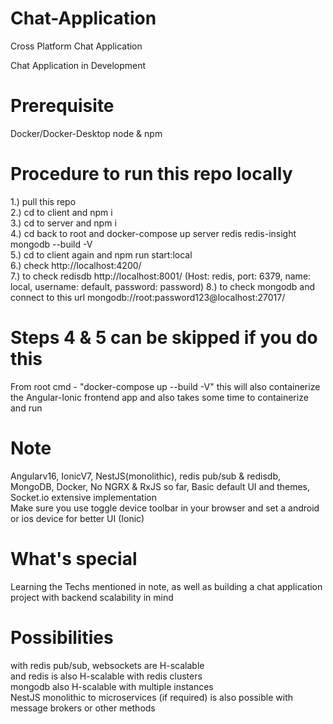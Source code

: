 # Chat-Application
Cross Platform Chat Application

Chat Application in Development 

# Prerequisite
  Docker/Docker-Desktop
  node & npm

# Procedure to run this repo locally

1.) pull this repo  <br /> 
2.) cd to client and npm i  <br />
3.) cd to server and npm i  <br /> 
4.) cd back to root and docker-compose up server redis redis-insight mongodb --build -V <br /> 
5.) cd to client again and npm run start:local  <br /> 
6.) check http://localhost:4200/  <br /> 
7.) to check redisdb http://localhost:8001/ (Host: redis, port: 6379, name: local, username: default, password: password)
8.) to check mongodb and connect to this url mongodb://root:password123@localhost:27017/

# Steps 4 & 5 can be skipped if you do this 
  From root cmd - "docker-compose up --build -V"  this will also containerize the Angular-Ionic frontend app 
  and also takes some time to containerize and run

# Note
  Angularv16, IonicV7, NestJS(monolithic), redis pub/sub & redisdb, MongoDB, Docker, No NGRX & RxJS so far, Basic default UI and themes, Socket.io extensive implementation <br />
  Make sure you use toggle device toolbar in your browser and set a android or ios device for better UI (Ionic)

# What's special
  Learning the Techs mentioned in note, as well as building a chat application project with backend scalability in mind

# Possibilities
  with redis pub/sub, websockets are H-scalable <br />
  and redis is also H-scalable with redis clusters <br />
  mongodb also H-scalable with multiple instances <br />
  NestJS monolithic to microservices (if required) is also possible with message brokers or other methods <br />
  
  
  
  

  
